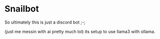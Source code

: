 # Snailbot



So ultimately this is just a discord bot ;-; 


(just me messin with ai pretty much lol)
its setup to use llama3 with ollama. 
